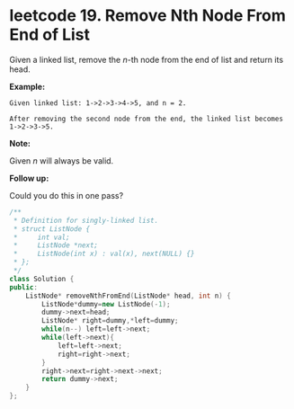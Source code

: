 # leetcode 19. Remove Nth Node From End of List

Given a linked list, remove the *n*-th node from the end of list and return its head.

**Example:**

```
Given linked list: 1->2->3->4->5, and n = 2.

After removing the second node from the end, the linked list becomes 1->2->3->5.
```

**Note:**

Given *n* will always be valid.

**Follow up:**

Could you do this in one pass?

```c++
/**
 * Definition for singly-linked list.
 * struct ListNode {
 *     int val;
 *     ListNode *next;
 *     ListNode(int x) : val(x), next(NULL) {}
 * };
 */
class Solution {
public:
    ListNode* removeNthFromEnd(ListNode* head, int n) {
        ListNode*dummy=new ListNode(-1);
        dummy->next=head;
        ListNode* right=dummy,*left=dummy;
        while(n--) left=left->next;
        while(left->next){
            left=left->next;
            right=right->next;
        }
        right->next=right->next->next;
        return dummy->next;
    }
};
```

